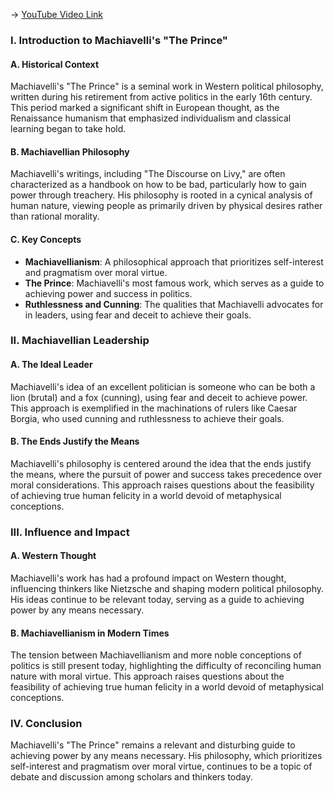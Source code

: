 -> [YouTube Video Link](https://www.youtube.com/watch?v=mU7hdGKOGyk&list=PL30RAv-0lkxGh5iMfRmZV8wEVeN50K06X&index=12&pp=iAQB)

### I. Introduction to Machiavelli's "The Prince"

#### A. Historical Context

Machiavelli's "The Prince" is a seminal work in Western political philosophy, written during his retirement from active politics in the early 16th century. This period marked a significant shift in European thought, as the Renaissance humanism that emphasized individualism and classical learning began to take hold.

#### B. Machiavellian Philosophy

Machiavelli's writings, including "The Discourse on Livy," are often characterized as a handbook on how to be bad, particularly how to gain power through treachery. His philosophy is rooted in a cynical analysis of human nature, viewing people as primarily driven by physical desires rather than rational morality.

#### C. Key Concepts

*   **Machiavellianism**: A philosophical approach that prioritizes self-interest and pragmatism over moral virtue.
*   **The Prince**: Machiavelli's most famous work, which serves as a guide to achieving power and success in politics.
*   **Ruthlessness and Cunning**: The qualities that Machiavelli advocates for in leaders, using fear and deceit to achieve their goals.

### II. Machiavellian Leadership

#### A. The Ideal Leader

Machiavelli's idea of an excellent politician is someone who can be both a lion (brutal) and a fox (cunning), using fear and deceit to achieve power. This approach is exemplified in the machinations of rulers like Caesar Borgia, who used cunning and ruthlessness to achieve their goals.

#### B. The Ends Justify the Means

Machiavelli's philosophy is centered around the idea that the ends justify the means, where the pursuit of power and success takes precedence over moral considerations. This approach raises questions about the feasibility of achieving true human felicity in a world devoid of metaphysical conceptions.

### III. Influence and Impact

#### A. Western Thought

Machiavelli's work has had a profound impact on Western thought, influencing thinkers like Nietzsche and shaping modern political philosophy. His ideas continue to be relevant today, serving as a guide to achieving power by any means necessary.

#### B. Machiavellianism in Modern Times

The tension between Machiavellianism and more noble conceptions of politics is still present today, highlighting the difficulty of reconciling human nature with moral virtue. This approach raises questions about the feasibility of achieving true human felicity in a world devoid of metaphysical conceptions.

### IV. Conclusion

Machiavelli's "The Prince" remains a relevant and disturbing guide to achieving power by any means necessary. His philosophy, which prioritizes self-interest and pragmatism over moral virtue, continues to be a topic of debate and discussion among scholars and thinkers today.